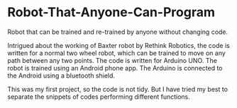 Robot-That-Anyone-Can-Program
=============================

Robot that can be trained and re-trained by anyone without changing code. 

Intrigued about the working of Baxter robot by Rethink Robotics, the code is written for a normal two wheel robot, which can be trained to move on any path between any two points.  The code is written for Arduino UNO. The robot is trained using an Android phone app. The Arduino is connected to the Android using a bluetooth shield. 

This was my first project, so the code is not tidy. But I have tried my best to separate the snippets of codes performing different functions.
